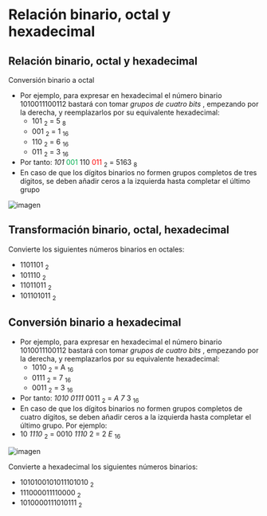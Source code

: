 # Relación binario, octal y hexadecimal

## Relación binario, octal y hexadecimal

Conversión binario a octal

* Por ejemplo, para expresar en hexadecimal el número binario 1010011100112 bastará con tomar  _grupos de cuatro bits_ , empezando por la derecha, y reemplazarlos por su equivalente hexadecimal:
  * 101  <sub>2</sub>  = 5  <sub>8</sub>
  * 001  <sub>2</sub>  = 1  <sub>16</sub>
  * 110  <sub>2</sub>  = 6  <sub>16</sub>
  * 011  <sub>2</sub>  = 3  <sub>16</sub>
* Por tanto:  _101_  <span style="color:#00B050"> 001 </span>  110  <span style="color:#FF0000"> 011 </span>  <sub>2</sub>  = 5163  <sub>8</sub>
* En caso de que los dígitos binarios no formen grupos completos de tres dígitos, se deben  añadir ceros  a la izquierda hasta completar el último grupo

![imagen](img/34_Sistemas_de_numeracion_%28Binario_a_octal_y_hexadecimal%290.png)

## Transformación binario, octal, hexadecimal

Convierte los siguientes números binarios en octales:

- 1101101  <sub>2</sub>
- 101110  <sub>2</sub>
- 11011011  <sub>2</sub>
- 101101011  <sub>2</sub>

## Conversión binario a hexadecimal

* Por ejemplo, para expresar en hexadecimal el número binario 1010011100112 bastará con tomar  _grupos de cuatro bits_ , empezando por la derecha, y reemplazarlos por su equivalente hexadecimal:
  * 1010  <sub>2</sub>  = A  <sub>16</sub>
  * 0111  <sub>2</sub>  = 7  <sub>16</sub>
  * 0011  <sub>2</sub>  = 3  <sub>16</sub>
* Por tanto:  _1010_  _0111_  0011  <sub>2</sub>  =   _A_  _7_  3  <sub>16</sub>
* En caso de que los dígitos binarios no formen grupos completos de cuatro dígitos, se deben añadir ceros a la izquierda hasta completar el último grupo\. Por ejemplo:
* 10  _1110_  <sub>2</sub>  = 0010  _1110_  2   = 2  _E_  <sub>16</sub>

![imagen](img/34_Sistemas_de_numeracion_%28Binario_a_octal_y_hexadecimal%291.png)

Convierte a hexadecimal los siguientes números binarios:

- 1010100101011101010  <sub>2</sub>
- 111000011110000  <sub>2</sub>
- 1010000111010111  <sub>2</sub>

